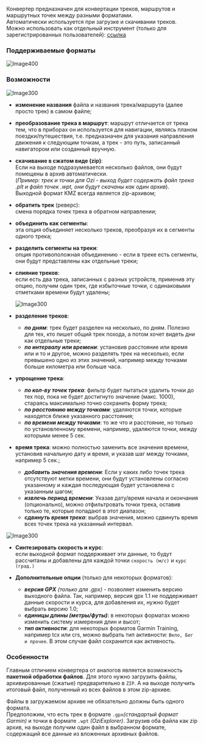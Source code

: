 <!-- markdownlint-disable-next-line first-line-heading -->
Конвертер предназначен для конвертации треков, маршрутов и маршрутных точек между разными форматами.  
Автоматически используется при загрузке и скачивании треков.  
Можно использовать как отдельный инструмент (только для зарегистрированных пользователей): [ссылка](https://velocat.ru/velo/phpBB3/converter.php)

### Поддерживаемые форматы

![Image400](../_media/h-3107.jpg)

### Возможности

![Image300](../_media/h-3103.jpg)

- **изменение названия** файла и названия трека/маршрута (далее просто трек) в самом файле;

- **преобразование трека в маршрут**:
  маршрут отличается от трека тем, что в приборах он используется для навигации, являясь планом поездки/путешествия, т.е. предназначен для указания направления движения к следующим точкам, а трек - это путь, записанный навигатором или созданный вручную.

- **скачивание в сжатом виде (zip)**:  
  Если на выходе подразумевается несколько файлов, они будут помещены в архив автоматически.  
  (*Пример: трек и точки для Ozi - выход будет содержать файл трека .plt и файл точек .wpt, они будут скачаны как один архив*).  
  Выходной формат KMZ всегда является zip-архивом;

- **обратить трек** (реверс):  
  смена порядка точек трека в обратном направлении;

- **объединить как сегменты**:  
  эта опция объединяет несколько треков, преобразуя их в сегменты одного трека;

- **разделить сегменты на треки**:  
  опция противоположная объединению - если в треке есть сегменты, они будут представлены как отдельные треки;

- **слияние треков**:  
  если есть два трека, записанных с разных устройств, применив эту опцию, получим один трек, где избыточные точки, с одинаковыми отметками времени будут удалены;

    ![Image300](../_media/h-3104.jpg)

- **разделение треков**:
  - ***по дням***: трек будет разделен на несколько, по дням. Полезно для тех, кто пишет общий трек похода, а потом хочет видеть дни как отдельные треки;
  - ***по интервалу или времени***: установив расстояние или время или и то и другое, можно разделять трек на несколько, если превышено одно из этих значений, например между точками больше километра или больше часа.

- **упрощение трека**:
  - ***по кол-ву точек трека***: фильтр будет пытаться удалить точки до тех пор, пока не будет достигнуто значение (макс. 1000), стараясь максимально точно сохранить форму трека;
  - ***по расстоянию между точками***: удаляются точки, которые находятся ближе указанного расстояния;
  - ***по времени между точками***: то же что и расстояние, но только по установленному времени, например, удаляются точки, между которыми менее 5 сек.

- **время трека**:
    можно полностью заменить все значения времени, установив начальную дату и время, и указав шаг между точками, например 5 сек.;
  - ***добавить значения времени***: Если у каких либо точек трека отсутствуют метки времени, они будут установлены согласно указанному и каждая последующая будет установлена с указанным шагом;
  - ***извлечь период времени***: Указав дату/время начала и окончания (опционально), можно отфильтровать точки трека, оставив только те, которые попадают в этот диапазон;
  - ***сдвинуть время трека***: выбрав значения, можно сдвинуть время всех точек трека на указанный интервал.

![Image300](../_media/h-3105.jpg)

- **Синтезировать скорость и курс**:  
  если выходной формат поддерживает эти данные, то будут рассчитаны и добавлены для каждой точки `скорость (м/с)` и `курс (град.)`

- **Дополнительные опции** (только для некоторых форматов):
  - ***версия GPX*** *(только для .gpx)* - позволяет изменить версию выходного файла. Так, например, версия gpx 1.1 не поддерживает данные скорости и курса, для добавления их, нужно будет выбрать версию 1.0;
  - ***единицы длины (метры/футы)***: в некоторых форматах можно изменить систему измерения длин и высот;
  - ***тип активности***: для некоторых форматов Garmin Training, например tcx или crs, можно выбрать тип активности: `Вело, Бег и прочее`. В этом случае файл сохранится как активность.

### Особенности

Главным отличием конвертера от аналогов является возможность **пакетной обработки файлов**. Для этого нужно загрузить файлы, архивированные (сжатые) предварительно в `ZIP`. А на выходе получить итоговый файл, полученный из всех файлов в этом zip-архиве.  

Файлы в загружаемом архиве не обязательно должны быть одного формата.  
Предположим, что  есть трек в формате `.gpx`*(стандартый формат Garmin)* и точки в формате `.wpt` *(OziExplorer)*. Загрузив оба файла как zip архив, на выходе получим один файл в выбранном формате, содержащий все данные из вложенных архивных файлов.
